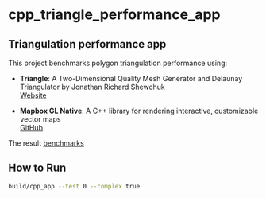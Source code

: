 # cpp_triangle_performance_app

## Triangulation performance app

This project benchmarks polygon triangulation performance using:

- **Triangle**: A Two-Dimensional Quality Mesh Generator and Delaunay Triangulator by Jonathan Richard Shewchuk  
  [Website](https://www.cs.cmu.edu/~quake/triangle.html)

- **Mapbox GL Native**: A C++ library for rendering interactive, customizable vector maps  
  [GitHub](https://github.com/mapbox/mapbox-gl-native)


The result [benchmarks](https://ishape-rust.github.io/iShape-js/triangle/performance/performance.html)

## How to Run

```bash
build/cpp_app --test 0 --complex true